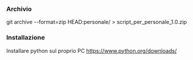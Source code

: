 ### Archivio

git archive --format=zip HEAD:personale/ > script_per_personale_1.0.zip

### Installazione

Installare python sul proprio PC https://www.python.org/downloads/
